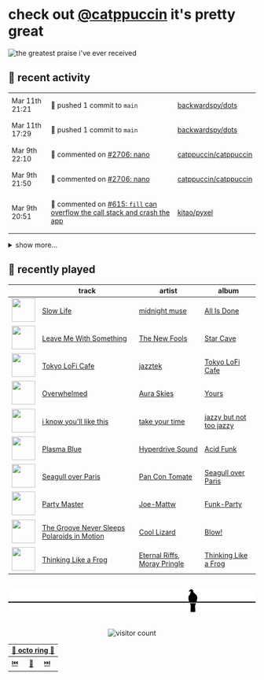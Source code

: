# check out [@catppuccin](https://github.com/catppuccin) it's pretty great

![the greatest praise i've ever received](https://github.com/user-attachments/assets/ad888e4f-7a22-4eac-85a7-744eacd8eb46)

## 📅 recent activity

<!-- SCRIPT:REPLACE:GITHUB -->
<table>
<tbody>
<tr>
<td><span title='2025-03-11T21:21:01+00:00'>Mar 11th 21:21</span></td>
<td>

🚢 pushed 1 commit to `main`

</td>
<td>

[backwardspy/dots](https://github.com/backwardspy/dots)

</td>
</tr>
<tr>
<td><span title='2025-03-11T17:29:55+00:00'>Mar 11th 17:29</span></td>
<td>

🚢 pushed 1 commit to `main`

</td>
<td>

[backwardspy/dots](https://github.com/backwardspy/dots)

</td>
</tr>
<tr>
<td><span title='2025-03-09T22:10:51+00:00'>Mar 9th 22:10</span></td>
<td>

💬 commented on [#2706: nano](https://github.com/catppuccin/catppuccin/issues/2706)

</td>
<td>

[catppuccin/catppuccin](https://github.com/catppuccin/catppuccin)

</td>
</tr>
<tr>
<td><span title='2025-03-09T21:50:44+00:00'>Mar 9th 21:50</span></td>
<td>

💬 commented on [#2706: nano](https://github.com/catppuccin/catppuccin/issues/2706)

</td>
<td>

[catppuccin/catppuccin](https://github.com/catppuccin/catppuccin)

</td>
</tr>
<tr>
<td><span title='2025-03-09T20:51:07+00:00'>Mar 9th 20:51</span></td>
<td>

💬 commented on [#615: `fill` can overflow the call stack and crash the app](https://github.com/kitao/pyxel/issues/615)

</td>
<td>

[kitao/pyxel](https://github.com/kitao/pyxel)

</td>
</tr>
</tbody>
</table>

<details>
<summary>show more...</summary>
<table>
<tbody>
<tr>
<td><span title='2025-03-09T20:51:06+00:00'>Mar 9th 20:51</span></td>
<td>

✅ closed [#615: `fill` can overflow the call stack and crash the app](https://github.com/kitao/pyxel/issues/615)

</td>
<td>

[kitao/pyxel](https://github.com/kitao/pyxel)

</td>
</tr>
<tr>
<td><span title='2025-03-09T17:55:37+00:00'>Mar 9th 17:55</span></td>
<td>

💬 commented on [#483: Confusing highlighted selection](https://github.com/catppuccin/vscode/issues/483)

</td>
<td>

[catppuccin/vscode](https://github.com/catppuccin/vscode)

</td>
</tr>
<tr>
<td><span title='2025-03-09T17:55:37+00:00'>Mar 9th 17:55</span></td>
<td>

✅ closed [#483: Confusing highlighted selection](https://github.com/catppuccin/vscode/issues/483)

</td>
<td>

[catppuccin/vscode](https://github.com/catppuccin/vscode)

</td>
</tr>
<tr>
<td><span title='2025-03-06T21:47:45+00:00'>Mar 6th 21:47</span></td>
<td>

💬 commented on [#614: fix: stack overflow in `fill`](https://github.com/kitao/pyxel/pull/614)

</td>
<td>

[kitao/pyxel](https://github.com/kitao/pyxel)

</td>
</tr>
<tr>
<td><span title='2025-03-06T21:47:06+00:00'>Mar 6th 21:47</span></td>
<td>

📢 opened [#615: `fill` can overflow the call stack and crash the app](https://github.com/kitao/pyxel/issues/615)

</td>
<td>

[kitao/pyxel](https://github.com/kitao/pyxel)

</td>
</tr>
<tr>
<td><span title='2025-03-06T21:46:25+00:00'>Mar 6th 21:46</span></td>
<td>

💬 commented on [#614: fix: stack overflow in `fill`](https://github.com/kitao/pyxel/pull/614)

</td>
<td>

[kitao/pyxel](https://github.com/kitao/pyxel)

</td>
</tr>
<tr>
<td><span title='2025-03-06T21:42:49+00:00'>Mar 6th 21:42</span></td>
<td>

🚀 opened [#614: Fix/fill stack overflow](https://github.com/kitao/pyxel/pull/614)

</td>
<td>

[kitao/pyxel](https://github.com/kitao/pyxel)

</td>
</tr>
<tr>
<td><span title='2025-03-06T21:42:00+00:00'>Mar 6th 21:42</span></td>
<td>

🚢 pushed 2 commits to `fix/fill-stack-overflow`

</td>
<td>

[backwardspy/pyxel](https://github.com/backwardspy/pyxel)

</td>
</tr>
<tr>
<td><span title='2025-03-06T21:40:03+00:00'>Mar 6th 21:40</span></td>
<td>

🚢 pushed 2 commits to `fix/fill-stack-overflow`

</td>
<td>

[backwardspy/pyxel](https://github.com/backwardspy/pyxel)

</td>
</tr>
<tr>
<td><span title='2025-03-06T21:36:01+00:00'>Mar 6th 21:36</span></td>
<td>

🚢 pushed 1 commit to `fix/fill-stack-overflow`

</td>
<td>

[backwardspy/pyxel](https://github.com/backwardspy/pyxel)

</td>
</tr>
<tr>
<td><span title='2025-03-04T22:48:17+00:00'>Mar 4th 22:48</span></td>
<td>

⭐ starred a repository

</td>
<td>

[GarrettGunnell/Acerola-Compute](https://github.com/GarrettGunnell/Acerola-Compute)

</td>
</tr>
<tr>
<td><span title='2025-03-03T22:43:49+00:00'>Mar 3rd 22:43</span></td>
<td>

🎉 closed [#107: feat: auto-sync upstream palettes](https://github.com/catppuccin/python/pull/107)

</td>
<td>

[catppuccin/python](https://github.com/catppuccin/python)

</td>
</tr>
<tr>
<td><span title='2025-03-03T22:43:50+00:00'>Mar 3rd 22:43</span></td>
<td>

🚢 pushed 1 commit to `main`

</td>
<td>

[catppuccin/python](https://github.com/catppuccin/python)

</td>
</tr>
<tr>
<td><span title='2025-03-03T22:43:45+00:00'>Mar 3rd 22:43</span></td>
<td>

🔍 reviewed [#107: feat: auto-sync upstream palettes](https://github.com/catppuccin/python/pull/107)

</td>
<td>

[catppuccin/python](https://github.com/catppuccin/python)

</td>
</tr>
<tr>
<td><span title='2025-03-03T22:41:23+00:00'>Mar 3rd 22:41</span></td>
<td>

🚢 pushed 1 commit to `main`

</td>
<td>

[catppuccin/python](https://github.com/catppuccin/python)

</td>
</tr>
<tr>
<td><span title='2025-03-03T22:36:41+00:00'>Mar 3rd 22:36</span></td>
<td>

🚢 pushed 1 commit to `main`

</td>
<td>

[catppuccin/python](https://github.com/catppuccin/python)

</td>
</tr>
</tbody>
</table>
</details>
<!-- SCRIPT:REPLACE:GITHUB -->

## 🎵 recently played

<!-- SCRIPT:REPLACE:SPOTIFY -->
| | track | artist | album |
| - | - | - | - |
| <img src="https://i.scdn.co/image/ab67616d0000485193ca633c22f15214d9d54291" width="48" height="48"> | [Slow Life](https://open.spotify.com/track/18ZagF2bv5y6AHUGWOnA3B) | [midnight muse](https://open.spotify.com/artist/5hLAWrKxRJxQYmu1Mb6hTQ) | [All Is Done](https://open.spotify.com/track/18ZagF2bv5y6AHUGWOnA3B) |
| <img src="https://i.scdn.co/image/ab67616d00004851a40d7715434d74d1e5e94b17" width="48" height="48"> | [Leave Me With Something](https://open.spotify.com/track/1ZszQWibblLQfhe9pwBYrW) | [The New Fools](https://open.spotify.com/artist/5RccS3VAx0mlv14McuunDh) | [Star Cave](https://open.spotify.com/track/1ZszQWibblLQfhe9pwBYrW) |
| <img src="https://i.scdn.co/image/ab67616d00004851c9d0826cf7e9ba91bb5bdf5f" width="48" height="48"> | [Tokyo LoFi Cafe](https://open.spotify.com/track/3FSsVr222aBfnTYJvDWIG3) | [jazztek](https://open.spotify.com/artist/4wr8nT1OgCfze3mGssFJoD) | [Tokyo LoFi Cafe](https://open.spotify.com/track/3FSsVr222aBfnTYJvDWIG3) |
| <img src="https://i.scdn.co/image/ab67616d0000485180c9d96b08edc1a60811a1e9" width="48" height="48"> | [Overwhelmed](https://open.spotify.com/track/6elVYhp1lElqDeJeO16J3J) | [Aura Skies](https://open.spotify.com/artist/6bDaTblc7EXDJVg6YdjAL8) | [Yours](https://open.spotify.com/track/6elVYhp1lElqDeJeO16J3J) |
| <img src="https://i.scdn.co/image/ab67616d0000485152bb44a47daaf9addc8e4992" width="48" height="48"> | [i know you'll like this](https://open.spotify.com/track/2NsS5xdp706BfdDiAAtgZT) | [take your time](https://open.spotify.com/artist/21PAJwO0H94xCT4wStKtaE) | [jazzy but not too jazzy](https://open.spotify.com/track/2NsS5xdp706BfdDiAAtgZT) |
| <img src="https://i.scdn.co/image/ab67616d0000485148a85dd10a88b89b0af6cf3a" width="48" height="48"> | [Plasma Blue](https://open.spotify.com/track/1QbxDwuN7JlTXBEb6dpq8j) | [Hyperdrive Sound](https://open.spotify.com/artist/5qsgwNthCvc282o9dstOMP) | [Acid Funk](https://open.spotify.com/track/1QbxDwuN7JlTXBEb6dpq8j) |
| <img src="https://i.scdn.co/image/ab67616d00004851a10fc265543eeb9b56d3c6bb" width="48" height="48"> | [Seagull over Paris](https://open.spotify.com/track/4NG5chy6lYdRQ2AIgXp8qP) | [Pan Con Tomate](https://open.spotify.com/artist/0iHYq0hCeC2KIcQbknqDet) | [Seagull over Paris](https://open.spotify.com/track/4NG5chy6lYdRQ2AIgXp8qP) |
| <img src="https://i.scdn.co/image/ab67616d00004851e2f00a9072a22575ac7ad046" width="48" height="48"> | [Party Master](https://open.spotify.com/track/7gSf0V79b8iZYBvVrsXGDk) | [Joe-Mattw](https://open.spotify.com/artist/5SBqwH4sxi6c2ybhpRb43r) | [Funk-Party](https://open.spotify.com/track/7gSf0V79b8iZYBvVrsXGDk) |
| <img src="https://i.scdn.co/image/ab67616d000048514c28f48fbb99c8cd9538fc94" width="48" height="48"> | [The Groove Never Sleeps Polaroids in Motion](https://open.spotify.com/track/3E7AHRdOzhd1rza02bmXPo) | [Cool Lizard](https://open.spotify.com/artist/42PY2qW7MKny7mWzs80ebY) | [Blow!](https://open.spotify.com/track/3E7AHRdOzhd1rza02bmXPo) |
| <img src="https://i.scdn.co/image/ab67616d00004851f600754e2f0df68f198cdc37" width="48" height="48"> | [Thinking Like a Frog](https://open.spotify.com/track/7KfGw8hwKBRqSuH4IkKTB8) | [Eternal Riffs](https://open.spotify.com/artist/1CiCUVjKFw8Ikq1ggV7etd), [Moray Pringle](https://open.spotify.com/artist/4OPMfTvO4AmKJArheXm7AM) | [Thinking Like a Frog](https://open.spotify.com/track/7KfGw8hwKBRqSuH4IkKTB8) |

<!-- SCRIPT:REPLACE:SPOTIFY -->

<br>

<div align="center">

<picture>
    <source media="(prefers-color-scheme: light)" srcset="assets/pigeon-light.svg">
    <source media="(prefers-color-scheme: dark)" srcset="assets/pigeon-dark.svg">
    <img alt="pigeon sitting on a wire" src="assets/pigeon-light.svg">
</picture>

<br>
<br>

![visitor count](https://profile-counter.glitch.me/backwardspy/count.svg)

<table>
    <thead>
        <th colspan="3"><a href="https://octo-ring.com">🐙 octo ring 🐙</a></th>
    </thead>
    <tbody>
        <td><a href="https://octo-ring.com/p/backwardspy/prev">⏮️</a></td>
        <td><a href="https://octo-ring.com/p/backwardspy/random">🔀</a></td>
        <td><a href="https://octo-ring.com/p/backwardspy/next">⏭️</a></td>
    </tbody>
</table>

</div>
